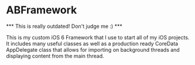 ABFramework
===========

*** This is really outdated! Don't judge me :) ***

This is my custom iOS 6 Framework that I use to start all of my iOS projects. It includes many useful classes as well as a production ready CoreData AppDelegate class that allows for importing on background threads and displaying content from the main thread.
